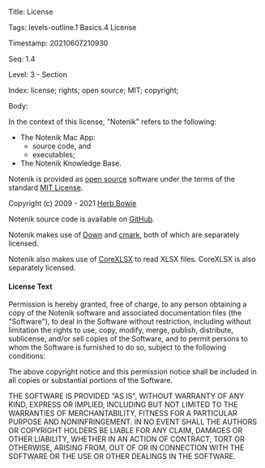 Title:  License

Tags:   levels-outline.1 Basics.4 License

Timestamp: 20210607210930

Seq:    1.4

Level:  3 - Section

Index:  license; rights; open source; MIT; copyright; 

Body: 

In the context of this license, "Notenik" refers to the following:

+ The Notenik Mac App:
	+ source code, and 
	+ executables;
+ The Notenik Knowledge Base. 

Notenik is provided as  [open source](http://opensource.org/osd)  software under the terms of the standard [MIT License][mit].

Copyright (c) 2009 - 2021 [Herb Bowie][hbowie]

Notenik source code is available on [GitHub](https://github.com/hbowie/notenik-swift).

Notenik makes use of [Down](https://github.com/iwasrobbed/Down) and [cmark](https://github.com/commonmark/cmark), both of which are separately licensed. 

Notenik also makes use of [CoreXLSX](https://github.com/MaxDesiatov/CoreXLSX) to read XLSX files. CoreXLSX is also separately licensed.

#### License Text

Permission is hereby granted, free of charge, to any person obtaining a copy of the Notenik software and associated documentation files (the "Software"), to deal in the Software without restriction, including without limitation the rights to use, copy, modify, merge, publish, distribute, sublicense, and/or sell copies of the Software, and to permit persons to whom the Software is furnished to do so, subject to the following conditions:

The above copyright notice and this permission notice shall be included in all copies or substantial portions of the Software.

THE SOFTWARE IS PROVIDED "AS IS", WITHOUT WARRANTY OF ANY KIND, EXPRESS OR IMPLIED, INCLUDING BUT NOT LIMITED TO THE WARRANTIES OF MERCHANTABILITY, FITNESS FOR A PARTICULAR PURPOSE AND NONINFRINGEMENT. IN NO EVENT SHALL THE AUTHORS OR COPYRIGHT HOLDERS BE LIABLE FOR ANY CLAIM, DAMAGES OR OTHER LIABILITY, WHETHER IN AN ACTION OF CONTRACT, TORT OR OTHERWISE, ARISING FROM, OUT OF OR IN CONNECTION WITH THE SOFTWARE OR THE USE OR OTHER DEALINGS IN THE SOFTWARE.

[hbowie]: https://hbowie.net/about.html
[mit]: https://opensource.org/licenses/MIT
